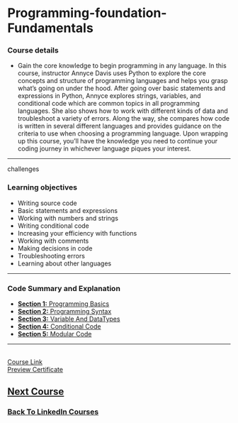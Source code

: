 # Programming-foundation-Fundamentals

### Course details

- Gain the core knowledge to begin programming in any language. In this course, instructor Annyce Davis uses Python to explore the core concepts and structure of programming languages and helps you grasp what’s going on under the hood. After going over basic statements and expressions in Python, Annyce explores strings, variables, and conditional code which are common topics in all programming languages. She also shows how to work with different kinds of data and troubleshoot a variety of errors. Along the way, she compares how code is written in several different languages and provides guidance on the criteria to use when choosing a programming language. Upon wrapping up this course, you’ll have the knowledge you need to continue your coding journey in whichever language piques your interest.

---

challenges

### Learning objectives

- Writing source code
- Basic statements and expressions
- Working with numbers and strings
- Writing conditional code
- Increasing your efficiency with functions
- Working with comments
- Making decisions in code
- Troubleshooting errors
- Learning about other languages

---

### Code Summary and Explanation

- [**Section 1:** Programming Basics](./course-code-and-explanation/1-programming-Basics/)
- [**Section 2:** Programming Syntax](./course-code-and-explanation/2-programming-syntax/)
- [**Section 3:** Variable And DataTypes ](./course-code-and-explanation/3-variable-and-dataTypes/)
- [**Section 4:** Conditional Code](./course-code-and-explanation/4-conditional_code/)
- [**Section 5:** Modular Code ](./course-code-and-explanation/5-Modular_code/)

---

<br>[Course Link](https://www.linkedin.com/learning/programming-foundations-fundamentals-3/)
<br>[Preview Certificate](https://www.linkedin.com/learning/certificates/0614272f25ce2f2092198979824dfc3891e37cdb52dcf6c3d3b01d00e93ad8d0?lipi=urn%3Ali%3Apage%3Ad_flagship3_profile_view_base_certifications_details%3B9znAdOUJTu2aYA5T5YqZLQ%3D%3D)

## [Next Course](../-02-Programming-Foundations-Beyond-Fundamentals/)

### [Back To LinkedIn Courses](../)